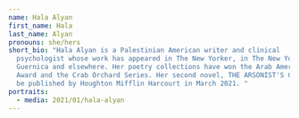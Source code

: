```yaml
---
name: Hala Alyan
first_name: Hala
last_name: Alyan
pronouns: she/hers
short_bio: "Hala Alyan is a Palestinian American writer and clinical
  psychologist whose work has appeared in The New Yorker, in The New York Times,
  Guernica and elsewhere. Her poetry collections have won the Arab American Book
  Award and the Crab Orchard Series. Her second novel, THE ARSONIST'S CITY, will
  be published by Houghton Mifflin Harcourt in March 2021. "
portraits:
  - media: 2021/01/hala-alyan
---
```

